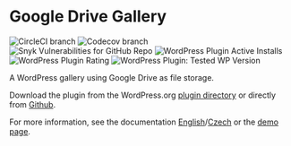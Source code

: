 # Google Drive Gallery

![CircleCI branch](https://img.shields.io/circleci/project/github/skaut/skaut-google-drive-gallery/master.svg) ![Codecov branch](https://img.shields.io/codecov/c/github/skaut/skaut-google-drive-gallery/master.svg) ![Snyk Vulnerabilities for GitHub Repo](https://img.shields.io/snyk/vulnerabilities/github/skaut/skaut-google-drive-gallery.svg) ![WordPress Plugin Active Installs](https://img.shields.io/wordpress/plugin/installs/skaut-google-drive-gallery.svg) ![WordPress Plugin Rating](https://img.shields.io/wordpress/plugin/rating/skaut-google-drive-gallery.svg) ![WordPress Plugin: Tested WP Version](https://img.shields.io/wordpress/plugin/tested/skaut-google-drive-gallery.svg)

A WordPress gallery using Google Drive as file storage.

Download the plugin from the WordPress.org [plugin directory](https://wordpress.org/plugins/skaut-google-drive-gallery/) or directly from [Github](https://github.com/skaut/skaut-google-drive-gallery/releases).

For more information, see the documentation [English](https://napoveda.skaut.cz/dobryweb/en-skaut-google-drive-gallery)/[Czech](https://napoveda.skaut.cz/dobryweb/cs-skaut-google-drive-gallery) or the [demo page](https://demo-skaut-google-drive-gallery.skauting.cz/).
